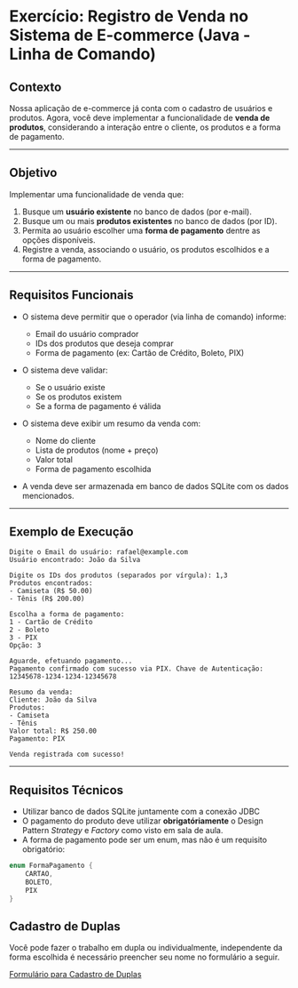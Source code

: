 # Exercício: Registro de Venda no Sistema de E-commerce (Java - Linha de Comando)

## Contexto
Nossa aplicação de e-commerce já conta com o cadastro de usuários e produtos. Agora, você deve implementar a funcionalidade de **venda de produtos**, considerando a interação entre o cliente, os produtos e a forma de pagamento.

---

## Objetivo
Implementar uma funcionalidade de venda que:
1. Busque um **usuário existente** no banco de dados (por e-mail).
2. Busque um ou mais **produtos existentes** no banco de dados (por ID).
3. Permita ao usuário escolher uma **forma de pagamento** dentre as opções disponíveis.
4. Registre a venda, associando o usuário, os produtos escolhidos e a forma de pagamento.

---

## Requisitos Funcionais

- O sistema deve permitir que o operador (via linha de comando) informe:
  - Email do usuário comprador
  - IDs dos produtos que deseja comprar
  - Forma de pagamento (ex: Cartão de Crédito, Boleto, PIX)

- O sistema deve validar:
  - Se o usuário existe
  - Se os produtos existem
  - Se a forma de pagamento é válida

- O sistema deve exibir um resumo da venda com:
  - Nome do cliente
  - Lista de produtos (nome + preço)
  - Valor total
  - Forma de pagamento escolhida

- A venda deve ser armazenada em banco de dados SQLite com os dados mencionados.

---

## Exemplo de Execução
```
Digite o Email do usuário: rafael@example.com
Usuário encontrado: João da Silva

Digite os IDs dos produtos (separados por vírgula): 1,3  
Produtos encontrados:  
- Camiseta (R$ 50.00)  
- Tênis (R$ 200.00)  

Escolha a forma de pagamento:  
1 - Cartão de Crédito  
2 - Boleto  
3 - PIX  
Opção: 3

Aguarde, efetuando pagamento...
Pagamento confirmado com sucesso via PIX. Chave de Autenticação: 12345678-1234-1234-12345678

Resumo da venda:  
Cliente: João da Silva  
Produtos:  
- Camiseta  
- Tênis  
Valor total: R$ 250.00  
Pagamento: PIX  

Venda registrada com sucesso!
```

---

## Requisitos Técnicos

- Utilizar banco de dados SQLite juntamente com a conexão JDBC
- O pagamento do produto deve utilizar **obrigatóriamente** o Design Pattern _Strategy_ e _Factory_ como visto em sala de aula.
- A forma de pagamento pode ser um enum, mas não é um requisito obrigatório:
```java
enum FormaPagamento {
    CARTAO,
    BOLETO,
    PIX
}
```

## Cadastro de Duplas

Você pode fazer o trabalho em dupla ou individualmente, independente da forma escolhida é necessário preencher seu nome no formulário a seguir.

[Formulário para Cadastro de Duplas](https://forms.office.com/Pages/ResponsePage.aspx?id=efUbMfJjakKAqtOibxwK0eieDBqH38dOkFzNioZOjcBURTJaUzFaNzVFQVpVWlZRTDVROFVXOVFYMC4u)
